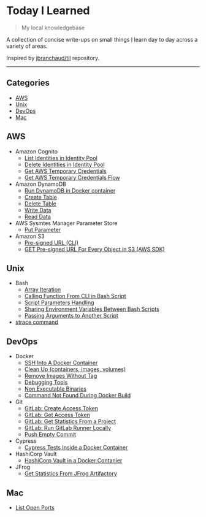 # Today I Learned

> My local knowledgebase

A collection of concise write-ups on small things I learn day to day across a variety of areas.

Inspired by [jbranchaud/til](https://github.com/jbranchaud/til) repository.

---

## Categories

- [AWS](#aws)
- [Unix](#unix)
- [DevOps](#devops)
- [Mac](#mac)

## AWS 
- Amazon Cognito
    - [List Identities in Identity Pool](aws/Amazon-Cognito/list-identities.md)
    - [Delete Identities in Identity Pool](aws/Amazon-Cognito/delete-identities.md)
    - [Get AWS Temporary Credentials](/aws/Amazon-Cognito/temporary-credentials.md)
    - [Get AWS Temporary Credentials Flow](/aws/Amazon-Cognito/temporary-credentials-flow.md)
- Amazon DynamoDB
    - [Run DynamoDB in Docker container](/aws/Amazon-DynamoDB/run-dynamodb-locally.md)
    - [Create Table](/aws/Amazon-DynamoDB/dynamodb-create-table.md)
    - [Delete Table](/aws/Amazon-DynamoDB/dynamodb-delete-table.md)
    - [Write Data](/aws/Amazon-DynamoDB/dynamodb-write.md)
    - [Read Data](/aws/Amazon-DynamoDB/dynamodb-read.md)
- AWS Sysmtes Manager Parameter Store
    - [Put Parameter](/aws/AWS-SSM/put-parameter-ssm.md)
- Amazon S3
    - [Pre-signed URL (CLI)](aws/Amazon-S3/s3-pre-signed-url.md)
    - [GET Pre-signed URL For Every Object in S3 (AWS SDK)](/aws/Amazon-S3/pre-signed-url-for-each-object.md)

## Unix
- Bash
    - [Array Iteration](/unix/array-iteration.md)
    - [Calling Function From CLI in Bash Script](/unix/call-function-from-script.md)
    - [Script Parameters Handling](/unix/script-parameters-handling.md)
    - [Sharing Environment Variables Between Bash Scripts](/unix/sharing-env-variables.md)
    - [Passing Arguments to Another Script](/unix/passing-arguments-to-script.md)
- [strace command](/unix/trace-command.md)

## DevOps
- Docker
    - [SSH Into A Docker Container](/devops/docker/ssh-into-a-docker-container.md)
    - [Clean Up (containers, images, volumes)](/devops/docker/clean-up.md)
    - [Remove Images Without Tag](/devops/docker/remove-images-without-tag.md)
    - [Debugging Tools](/devops/docker/debugging-tools.md)
    - [Non Executable Binaries](/unix/non-executable-binary.md)
    - [Command Not Found During Docker Build](/devops/docker/command-not-found.md)
- Git
    - [GitLab: Create Access Token](/devops/git/create-access-token-gitlab.md)
    - [GitLab: Get Access Token](/devops/git/get-access-token-gitlab.md)
    - [GitLab: Get Statistics From a Project](/devops/git/get-statistics-gitlab.md)
    - [GitLab: Run GitLab Runner Locally](/devops/git/run-gitlab-runner-locally.md)
    - [Push Empty Commit](devops/push-empty-commit.md)
- Cypress
    - [Cypress Tests Inside a Docker Container](devops/cypress-docker-container.md)
- HashiCorp Vault
    - [HashiCorp Vault in a Docker Contanier](devops/hashicorp-vault.md)
- JFrog
    - [Get Statistics From JFrog Artifactory](/devops/jfrog/get-statistics.md)

## Mac
- [List Open Ports](mac/list-ports.md)
